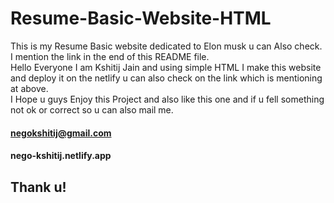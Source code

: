 # Resume-Basic-Website-HTML
This is my Resume Basic website dedicated to Elon musk u can Also check. I mention the link in the end of this README file.
<br>
Hello Everyone I am Kshitij Jain and using simple HTML I make this website and deploy it on the netlify u can also check on the link which is mentioning at above.
<br>
I Hope u guys Enjoy this Project and also like this one and if u fell something not ok or correct so u can also mail me.
<br>
#### negokshitij@gmail.com
#### nego-kshitij.netlify.app
## Thank u!
